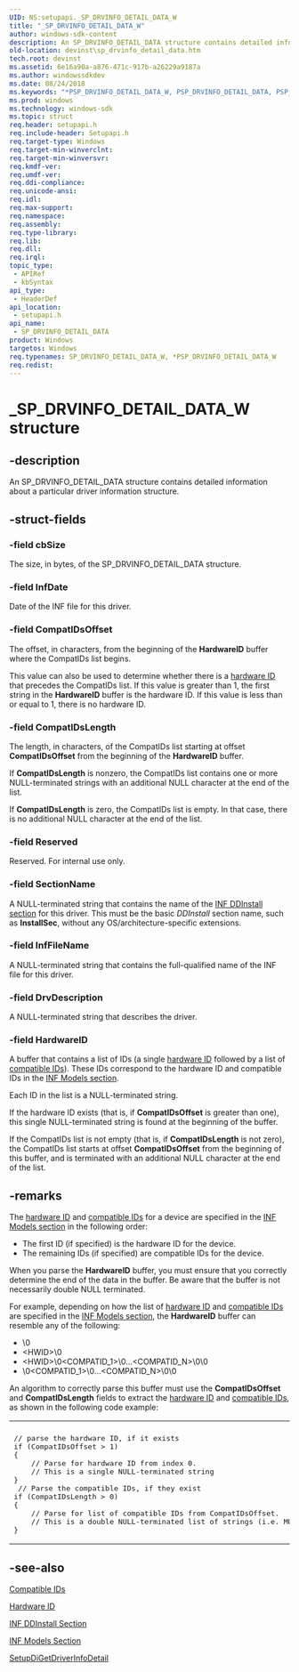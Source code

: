 ```yaml
---
UID: NS:setupapi._SP_DRVINFO_DETAIL_DATA_W
title: "_SP_DRVINFO_DETAIL_DATA_W"
author: windows-sdk-content
description: An SP_DRVINFO_DETAIL_DATA structure contains detailed information about a particular driver information structure.
old-location: devinst\sp_drvinfo_detail_data.htm
tech.root: devinst
ms.assetid: 6e16a90a-a876-471c-917b-a26229a9187a
ms.author: windowssdkdev
ms.date: 08/24/2018
ms.keywords: "*PSP_DRVINFO_DETAIL_DATA_W, PSP_DRVINFO_DETAIL_DATA, PSP_DRVINFO_DETAIL_DATA structure pointer [Device and Driver Installation], SP_DRVINFO_DETAIL_DATA, SP_DRVINFO_DETAIL_DATA structure [Device and Driver Installation], SP_DRVINFO_DETAIL_DATA_W, _SP_DRVINFO_DETAIL_DATA_W, devinst.sp_drvinfo_detail_data, di-struct_74ef2af7-e982-4041-9c39-605ca316359c.xml, setupapi/PSP_DRVINFO_DETAIL_DATA, setupapi/SP_DRVINFO_DETAIL_DATA"
ms.prod: windows
ms.technology: windows-sdk
ms.topic: struct
req.header: setupapi.h
req.include-header: Setupapi.h
req.target-type: Windows
req.target-min-winverclnt: 
req.target-min-winversvr: 
req.kmdf-ver: 
req.umdf-ver: 
req.ddi-compliance: 
req.unicode-ansi: 
req.idl: 
req.max-support: 
req.namespace: 
req.assembly: 
req.type-library: 
req.lib: 
req.dll: 
req.irql: 
topic_type:
 - APIRef
 - kbSyntax
api_type:
 - HeaderDef
api_location:
 - setupapi.h
api_name:
 - SP_DRVINFO_DETAIL_DATA
product: Windows
targetos: Windows
req.typenames: SP_DRVINFO_DETAIL_DATA_W, *PSP_DRVINFO_DETAIL_DATA_W
req.redist: 
---
```


# _SP_DRVINFO_DETAIL_DATA_W structure


## -description


An SP_DRVINFO_DETAIL_DATA structure contains detailed information about a particular driver information structure.


## -struct-fields




### -field cbSize

The size, in bytes, of the SP_DRVINFO_DETAIL_DATA structure.


### -field InfDate

Date of the INF file for this driver.


### -field CompatIDsOffset

The offset, in characters, from the beginning of the <b>HardwareID</b> buffer where the CompatIDs list begins.

This value can also be used to determine whether there is a <a href="devinst.hardware_ids">hardware ID</a> that precedes the CompatIDs list. If this value is greater than 1, the first string in the <b>HardwareID</b> buffer is the hardware ID. If this value is less than or equal to 1, there is no hardware ID.


### -field CompatIDsLength

The length, in characters, of the CompatIDs list starting at offset <b>CompatIDsOffset</b> from the beginning of the <b>HardwareID</b> buffer. 

If <b>CompatIDsLength</b> is nonzero, the CompatIDs list contains one or more NULL-terminated strings with an additional NULL character at the end of the list.

If <b>CompatIDsLength</b> is zero, the CompatIDs list is empty. In that case, there is no additional NULL character at the end of the list.


### -field Reserved

Reserved. For internal use only.


### -field SectionName

A NULL-terminated string that contains the name of the <a href="devinst.inf_ddinstall_section">INF DDInstall section</a> for this driver. This must be the basic <i>DDInstall</i> section name, such as <b>InstallSec</b>, without any OS/architecture-specific extensions.


### -field InfFileName

A NULL-terminated string that contains the full-qualified name of the INF file for this driver.


### -field DrvDescription

A NULL-terminated string that describes the driver.


### -field HardwareID

A buffer that contains a list of IDs (a single <a href="devinst.hardware_ids">hardware ID</a> followed by a list of <a href="devinst.compatible_ids">compatible IDs</a>). These IDs correspond to the hardware ID and compatible IDs in the <a href="devinst.inf_models_section">INF Models section</a>. 

Each ID in the list is a NULL-terminated string.

If the hardware ID exists (that is, if <b>CompatIDsOffset</b> is greater than one), this single NULL-terminated string is found at the beginning of the buffer. 

If the CompatIDs list is not empty (that is, if <b>CompatIDsLength</b> is not zero), the CompatIDs list starts at offset <b>CompatIDsOffset</b> from the beginning of this buffer, and is terminated with an additional NULL character at the end of the list.


## -remarks



The <a href="devinst.hardware_ids">hardware ID</a> and <a href="devinst.compatible_ids">compatible IDs</a> for a device are specified in the <a href="devinst.inf_models_section">INF Models section</a> in the following order:

<ul>
<li>
The first ID (if specified) is the hardware ID for the device.

</li>
<li>
The remaining IDs (if specified) are compatible IDs for the device.

</li>
</ul>
When you parse the <b>HardwareID</b> buffer, you must ensure that you correctly determine the end of the data in the buffer. Be aware that the buffer is not necessarily double NULL terminated.

For example, depending on how the list of <a href="devinst.hardware_ids">hardware ID</a> and <a href="devinst.compatible_ids">compatible IDs</a> are specified in the <a href="devinst.inf_models_section">INF Models section</a>, the <b>HardwareID</b> buffer can resemble any of the following:

<ul>
<li>
\0

</li>
<li>
&lt;HWID&gt;\0

</li>
<li>
&lt;HWID&gt;\0&lt;COMPATID_1&gt;\0...&lt;COMPATID_N&gt;\0\0

</li>
<li>
\0&lt;COMPATID_1&gt;\0...&lt;COMPATID_N&gt;\0\0

</li>
</ul>
An algorithm to correctly parse this buffer must use the <b>CompatIDsOffset</b> and <b>CompatIDsLength</b> fields to extract the <a href="devinst.hardware_ids">hardware ID</a> and <a href="devinst.compatible_ids">compatible IDs</a>, as shown in the following code example:

<div class="code"><span codelanguage=""><table>
<tr>
<th></th>
</tr>
<tr>
<td>
<pre>// parse the hardware ID, if it exists
if (CompatIDsOffset &gt; 1)
{
    // Parse for hardware ID from index 0. 
    // This is a single NULL-terminated string
}
 // Parse the compatible IDs, if they exist
if (CompatIDsLength &gt; 0)
{
    // Parse for list of compatible IDs from CompatIDsOffset. 
    // This is a double NULL-terminated list of strings (i.e. MULTI-SZ)
}</pre>
</td>
</tr>
</table></span></div>



## -see-also




<a href="devinst.compatible_ids">Compatible IDs</a>



<a href="devinst.hardware_ids">Hardware ID</a>



<a href="devinst.inf_ddinstall_section">INF DDInstall Section</a>



<a href="devinst.inf_models_section">INF Models Section</a>



<a href="https://msdn.microsoft.com/42f3668c-8112-4cc0-bce8-b0b3886c45fb">SetupDiGetDriverInfoDetail</a>
 

 

